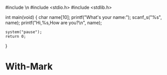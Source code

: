 #include <iostream>\n
#include <stdio.h>
#include <stdlib.h>

int main(void)
{
    char name[10];
    printf("What's your name:");
    scanf_s("%s", name);
    printf("Hi,%s,How are you?\n", name);

    system("pause");
    return 0;
}
# With-Mark
